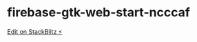 # firebase-gtk-web-start-ncccaf

[Edit on StackBlitz ⚡️](https://stackblitz.com/edit/firebase-gtk-web-start-ncccaf)
